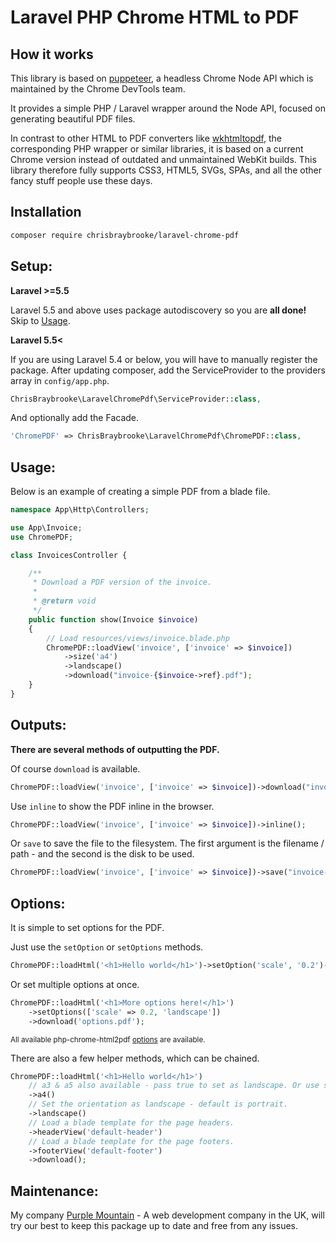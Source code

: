# Laravel PHP Chrome HTML to PDF

## How it works

This library is based on [puppeteer](https://github.com/GoogleChrome/puppeteer), a headless Chrome Node API which is maintained by the Chrome DevTools team.

It provides a simple PHP / Laravel wrapper around the Node API, focused on generating beautiful PDF files.

In contrast to other HTML to PDF converters like [wkhtmltopdf](https://wkhtmltopdf.org/), the corresponding PHP wrapper or similar libraries, it is based on a current Chrome version instead of outdated and unmaintained WebKit builds. This library therefore fully supports CSS3, HTML5, SVGs, SPAs, and all the other fancy stuff people use these days.

## Installation
```sh
composer require chrisbraybrooke/laravel-chrome-pdf
```

## Setup:
**Laravel >=5.5**

Laravel 5.5 and above uses package autodiscovery so you are **all done!** Skip to [Usage](#usage).

**Laravel 5.5<**

If you are using Laravel 5.4 or below, you will have to manually register the package. After updating composer, add the ServiceProvider to the providers array in `config/app.php`.
```php
ChrisBraybrooke\LaravelChromePdf\ServiceProvider::class,
```

And optionally add the Facade.
```php
'ChromePDF' => ChrisBraybrooke\LaravelChromePdf\ChromePDF::class,
```

## Usage:

Below is an example of creating a simple PDF from a blade file.

```php
namespace App\Http\Controllers;

use App\Invoice;
use ChromePDF;

class InvoicesController {

    /**
     * Download a PDF version of the invoice.
     *
     * @return void
     */
    public function show(Invoice $invoice)
    {
        // Load resources/views/invoice.blade.php
        ChromePDF::loadView('invoice', ['invoice' => $invoice])
            ->size('a4')
            ->landscape()
            ->download("invoice-{$invoice->ref}.pdf");
    }
}
```

## Outputs:

**There are several methods of outputting the PDF.**

Of course `download` is available.

```php
ChromePDF::loadView('invoice', ['invoice' => $invoice])->download("invoice-{$ref}.pdf");
```


Use `inline` to show the PDF inline in the browser.

```php
ChromePDF::loadView('invoice', ['invoice' => $invoice])->inline();
```


Or `save` to save the file to the filesystem. The first argument is the filename / path - and the second is the disk to be used.

```php
ChromePDF::loadView('invoice', ['invoice' => $invoice])->save("invoice-{$ref}.pdf", 's3');
```


## Options:

It is simple to set options for the PDF.

Just use the `setOption` or `setOptions` methods.

```php
ChromePDF::loadHtml('<h1>Hello world</h1>')->setOption('scale', '0.2')->download('hello.pdf');
```

Or set multiple options at once.

```php
ChromePDF::loadHtml('<h1>More options here!</h1>')
    ->setOptions(['scale' => 0.2, 'landscape'])
    ->download('options.pdf');
```
<small>All available php-chrome-html2pdf [options](https://github.com/spiritix/php-chrome-html2pdf#options) are available.</small>

There are also a few helper methods, which can be chained.

```php
ChromePDF::loadHtml('<h1>Hello world</h1>')
    // a3 & a5 also available - pass true to set as landscape. Or use size('') and specify a different page size.
    ->a4()
    // Set the orientation as landscape - default is portrait.
    ->landscape()
    // Load a blade template for the page headers.
    ->headerView('default-header')
    // Load a blade template for the page footers.
    ->footerView('default-footer')
    ->download();
```

## Maintenance:

My company [Purple Mountain](https://www.purplemountmedia.com) - A web development company in the UK, will try our best to keep this package up to date and free from any issues.
